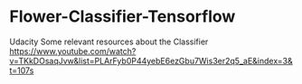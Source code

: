 # Flower-Classifier-Tensorflow
Udacity
Some relevant resources about the Classifier
https://www.youtube.com/watch?v=TKkDOsaqJvw&list=PLArFyb0P44yebE6ezGbu7Wis3er2q5_aE&index=3&t=107s
